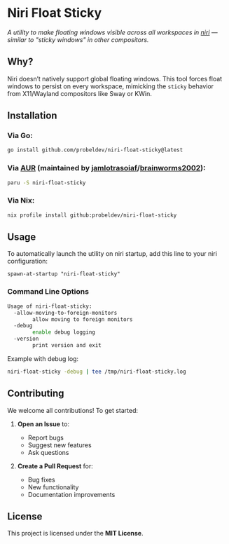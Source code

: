 # Niri Float Sticky  
*A utility to make floating windows visible across all workspaces in [niri](https://github.com/YaLTeR/niri) — similar to "sticky windows" in other compositors.*  

## Why?  
Niri doesn’t natively support global floating windows. This tool forces float windows to persist on every workspace, mimicking the `sticky` behavior from X11/Wayland compositors like Sway or KWin.  

## Installation

### Via Go:
```bash
go install github.com/probeldev/niri-float-sticky@latest
```

### Via [AUR](https://aur.archlinux.org/packages/niri-float-sticky) (maintained by [jamlotrasoiaf](https://github.com/jamlotrasoiaf)/[brainworms2002](https://aur.archlinux.org/account/brainworms2002)):
```bash
paru -S niri-float-sticky
```

### Via Nix:
```bash
nix profile install github:probeldev/niri-float-sticky 
```

## Usage

To automatically launch the utility on niri startup, add this line to your niri configuration:

```kdl
spawn-at-startup "niri-float-sticky"
```

### Command Line Options

```bash
Usage of niri-float-sticky:
  -allow-moving-to-foreign-monitors
        allow moving to foreign monitors
  -debug
        enable debug logging
  -version
        print version and exit
```

Example with debug log:
```bash
niri-float-sticky -debug | tee /tmp/niri-float-sticky.log
```

## Contributing

We welcome all contributions! To get started:

1. **Open an Issue** to:
   - Report bugs
   - Suggest new features
   - Ask questions

2. **Create a Pull Request** for:
   - Bug fixes
   - New functionality
   - Documentation improvements


## License

This project is licensed under the **MIT License**.
